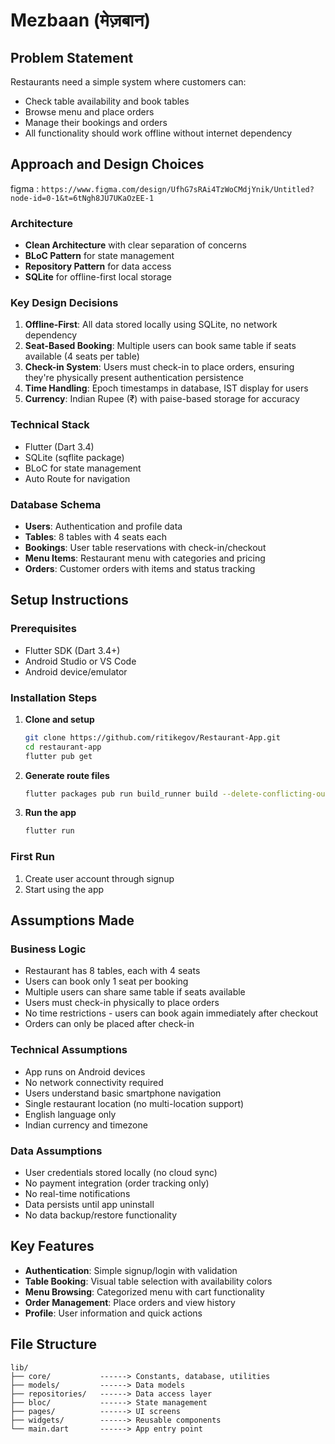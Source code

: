 # Mezbaan (मेज़बान)

## Problem Statement

Restaurants need a simple system where customers can:
- Check table availability and book tables
- Browse menu and place orders
- Manage their bookings and orders
- All functionality should work offline without internet dependency

## Approach and Design Choices
figma : ```https://www.figma.com/design/UfhG7sRAi4TzWoCMdjYnik/Untitled?node-id=0-1&t=6tNgh8JU7UKaOzEE-1```

### Architecture
- **Clean Architecture** with clear separation of concerns
- **BLoC Pattern** for state management
- **Repository Pattern** for data access
- **SQLite** for offline-first local storage

### Key Design Decisions
1. **Offline-First**: All data stored locally using SQLite, no network dependency
2. **Seat-Based Booking**: Multiple users can book same table if seats available (4 seats per table)
3. **Check-in System**: Users must check-in to place orders, ensuring they're physically present authentication persistence
4. **Time Handling**: Epoch timestamps in database, IST display for users
5. **Currency**: Indian Rupee (₹) with paise-based storage for accuracy

### Technical Stack
- Flutter (Dart 3.4)
- SQLite (sqflite package)
- BLoC for state management
- Auto Route for navigation

### Database Schema
- **Users**: Authentication and profile data
- **Tables**: 8 tables with 4 seats each
- **Bookings**: User table reservations with check-in/checkout
- **Menu Items**: Restaurant menu with categories and pricing
- **Orders**: Customer orders with items and status tracking

## Setup Instructions

### Prerequisites
- Flutter SDK (Dart 3.4+)
- Android Studio or VS Code
- Android device/emulator

### Installation Steps
1. **Clone and setup**
   ```bash
   git clone https://github.com/ritikegov/Restaurant-App.git
   cd restaurant-app
   flutter pub get
   ```

2. **Generate route files**
   ```bash
   flutter packages pub run build_runner build --delete-conflicting-outputs
   ```

3. **Run the app**
   ```bash
   flutter run
   ```

### First Run
1. Create user account through signup
2. Start using the app

## Assumptions Made

### Business Logic
- Restaurant has 8 tables, each with 4 seats
- Users can book only 1 seat per booking
- Multiple users can share same table if seats available
- Users must check-in physically to place orders
- No time restrictions - users can book again immediately after checkout
- Orders can only be placed after check-in

### Technical Assumptions
- App runs on Android devices
- No network connectivity required
- Users understand basic smartphone navigation
- Single restaurant location (no multi-location support)
- English language only
- Indian currency and timezone

### Data Assumptions
- User credentials stored locally (no cloud sync)
- No payment integration (order tracking only)
- No real-time notifications
- Data persists until app uninstall
- No data backup/restore functionality



## Key Features

- **Authentication**: Simple signup/login with validation
- **Table Booking**: Visual table selection with availability colors
- **Menu Browsing**: Categorized menu with cart functionality  
- **Order Management**: Place orders and view history
- **Profile**: User information and quick actions

## File Structure
```
lib/
├── core/           ------> Constants, database, utilities
├── models/         ------> Data models
├── repositories/   ------> Data access layer
├── bloc/           ------> State management
├── pages/          ------> UI screens
├── widgets/        ------> Reusable components
└── main.dart       ------> App entry point
```

